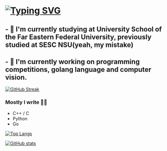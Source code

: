 # [![Typing SVG](https://readme-typing-svg.herokuapp.com?color=%2336BCF7&lines=Hey+all)](https://git.io/typing-svg)

## - 🤔 I'm currently studying at University School of the Far Eastern Federal University, previously studied at SESC NSU(yeah, my mistake)
## - 🔭 I'm currently working on programming competitions, golang language and computer vision.


[![GitHub Streak](https://github-readme-streak-stats.herokuapp.com/?user=smetankochka)](https://git.io/streak-stats)

### Mostly I write ✍🏻
- C++ / C
- Python
- Go

[![Top Langs](https://github-readme-stats.vercel.app/api/top-langs/?username=smetankochka&count_private=true&langs_count=6)](https://github.com/anuraghazra/github-readme-stats)

[![GitHub stats](https://github-readme-stats.vercel.app/api?username=smetankochka)](https://github.com/anuraghazra/github-readme-stats)
